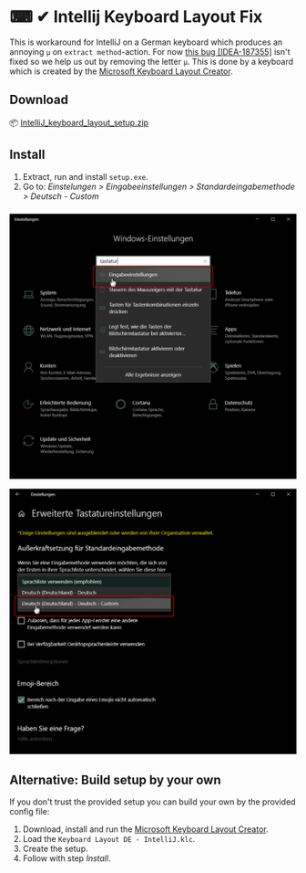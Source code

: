 # ⌨ ✔ Intellij Keyboard Layout Fix

This is workaround for IntelliJ on a German keyboard which produces an annoying `µ` on `extract method`-action.
For now [this bug [IDEA-187355]](https://youtrack.jetbrains.com/issue/IDEA-187355) isn't fixed so we help us out by removing the letter `µ`.
This is done by a keyboard which is created by the [Microsoft Keyboard Layout Creator](https://www.microsoft.com/en-us/download/details.aspx?id=22339).

## Download

:package: [IntelliJ_keyboard_layout_setup.zip]()

## Install

 1. Extract, run and install `setup.exe`.
 2. Go to: _Einstelungen >  Eingabeeinstellungen > Standardeingabemethode > Deutsch - Custom_

![windows settings](images/windows_settings.png?raw=true)

![keyboard settings](images/keyboard_settings.png?raw=true)

## Alternative: Build setup by your own

If you don't trust the provided setup you can build your own by the provided config file:

 1. Download, install and run the [Microsoft Keyboard Layout Creator](https://www.microsoft.com/en-us/download/details.aspx?id=22339).
 2. Load the `Keyboard Layout DE - IntelliJ.klc`.
 3. Create the setup.
 4. Follow with step _Install_.

